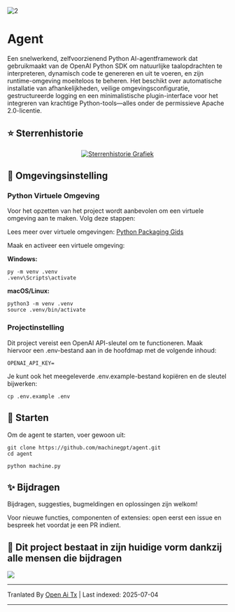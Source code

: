 ![2](https://github.com/user-attachments/assets/a18257a3-a678-4fd4-bf77-750dab4d99bb)

# Agent

Een snelwerkend, zelfvoorzienend Python AI-agentframework dat gebruikmaakt van de OpenAI Python SDK om natuurlijke taalopdrachten te interpreteren, dynamisch code te genereren en uit te voeren, en zijn runtime-omgeving moeiteloos te beheren. Het beschikt over automatische installatie van afhankelijkheden, veilige omgevingsconfiguratie, gestructureerde logging en een minimalistische plugin-interface voor het integreren van krachtige Python-tools—alles onder de permissieve Apache 2.0-licentie.

## ⭐ Sterrenhistorie

<p align="center">
  <a href="https://star-history.com/#machinegpt/agent&Date">
    <img alt="Sterrenhistorie Grafiek" src="https://api.star-history.com/svg?repos=machinegpt/agent&type=Date&theme=dark" onerror="this.src='https://api.star-history.com/svg?repos=machinegpt/agent&type=Date'" />
  </a>
</p>


## 🔧 Omgevingsinstelling

### Python Virtuele Omgeving
Voor het opzetten van het project wordt aanbevolen om een virtuele omgeving aan te maken. Volg deze stappen:

Lees meer over virtuele omgevingen: [Python Packaging Gids](https://packaging.python.org/en/latest/guides/installing-using-pip-and-virtual-environments/)

Maak en activeer een virtuele omgeving:

**Windows:**

```
py -m venv .venv
.venv\Scripts\activate
```

**macOS/Linux:**
```
python3 -m venv .venv
source .venv/bin/activate
```

### Projectinstelling
Dit project vereist een OpenAI API-sleutel om te functioneren. Maak hiervoor een .env-bestand aan in de hoofdmap met de volgende inhoud:
```
OPENAI_API_KEY=
```
Je kunt ook het meegeleverde .env.example-bestand kopiëren en de sleutel bijwerken:
```
cp .env.example .env
```

## 🧠 Starten
Om de agent te starten, voer gewoon uit:
```
git clone https://github.com/machinegpt/agent.git
cd agent

python machine.py
```

## ✨ Bijdragen

Bijdragen, suggesties, bugmeldingen en oplossingen zijn welkom!

Voor nieuwe functies, componenten of extensies: open eerst een issue en bespreek het voordat je een PR indient.

## 💖 Dit project bestaat in zijn huidige vorm dankzij alle mensen die bijdragen
<a href="https://github.com/machinegpt/agent/graphs/contributors">
  <img src="https://contrib.rocks/image?repo=machinegpt/agent" />
</a>

---

Tranlated By [Open Ai Tx](https://github.com/OpenAiTx/OpenAiTx) | Last indexed: 2025-07-04

---